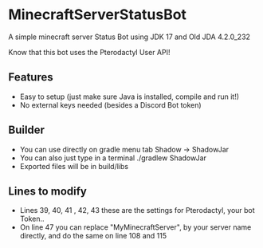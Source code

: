 # MinecraftServerStatusBot

A simple minecraft server Status Bot using JDK 17 and Old JDA 4.2.0_232

Know that this bot uses the Pterodactyl User API!

## Features
  * Easy to setup (just make sure Java is installed, compile and run it!)
  * No external keys needed (besides a Discord Bot token)

## Builder
  * You can use directly on gradle menu tab Shadow -> ShadowJar
  * You can also just type in a terminal ./gradlew ShadowJar
  * Exported files will be in build/libs

## Lines to modify
  * Lines 39, 40, 41 , 42, 43 these are the settings for Pterodactyl, your bot Token..
  * On line 47 you can replace "MyMinecraftServer", by your server name directly, and do the same on line 108 and 115
